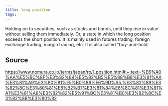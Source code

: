 ```yaml
---
title: long position
tags: 
---
```


Holding on to securities, such as stocks and bonds, until they rise in value without selling them immediately. Or, a state in which the long position exceeds the short position. It is mainly used in futures trading, foreign exchange trading, margin trading, etc. It is also called "buy-and-hold.

## Source
https://www.nomura.co.jp/terms/japan/ro/l_position.html#:~:text=%E6%A0%AA%E5%BC%8F%E3%82%84%E5%82%B5%E5%88%B8%E3%81%AA%E3%81%A9%E3%80%81%E5%B0%86%E6%9D%A5,%E3%82%89%E3%82%8C%E3%80%81%E8%B2%B7%E3%81%84%E6%8C%81%E3%81%A1%E3%81%A8%E3%82%82%E5%91%BC%E3%81%B0%E3%82%8C%E3%82%8B%E3%80%82
